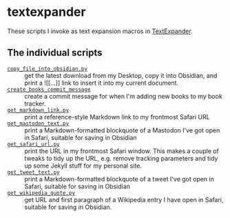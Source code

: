 # textexpander

These scripts I invoke as text expansion macros in [TextExpander](https://textexpander.com/).

## The individual scripts

<!-- [[[cog

# This adds the root of the repo to the PATH, which has cog_helpers.py
from os.path import abspath, dirname
import sys

sys.path.append(abspath(dirname(dirname("."))))

import cog_helpers

folder_name = "textexpander"

scripts = [
    {
        "name": "copy_file_into_obsidian.py",
        "description": """
        get the latest download from my Desktop, copy it into Obsidian, and print a ![[…]] link to insert it into my current document.
        """
    },
    {
        "name": "create_books_commit_message",
        "description": """
        create a commit message for when I'm adding new books to my book tracker.
        """
    },
    {
        "name": "get_markdown_link.py",
        "description": """
        print a reference-style Markdown link to my frontmost Safari URL
        """,
    },
    {
        "name": "get_mastodon_text.py",
        "description": """
        print a Markdown-formatted blockquote of a Mastodon I've got open in Safari, suitable for saving in Obsidian
        """,
    },
    {
        "name": "get_safari_url.py",
        "description": """
        print the URL in my frontmost Safari window.
        This makes a couple of tweaks to tidy up the URL, e.g. remove tracking parameters and tidy up some Jekyll stuff for my personal site.
        """,
    },
    {
        "name": "get_tweet_text.py",
        "description": """
        print a Markdown-formatted blockquote of a tweet I've got open in Safari, suitable for saving in Obsidian
        """,
    },
    {
        "name": "get_wikipedia_quote.py",
        "description": """
        get URL and first paragraph of a Wikipedia entry I have open in Safari, suitable for saving in Obsidian.
        """,
    },
]

cog_helpers.create_description_table(
    folder_name=folder_name,
    scripts=scripts,
    ignore_files={"urls.py"}
)

]]]-->
<dl>
  <dt>
    <a href="https://github.com/alexwlchan/scripts/blob/main/textexpander/copy_file_into_obsidian.py">
      <code>copy_file_into_obsidian.py</code>
    </a>
  </dt>
  <dd>
    get the latest download from my Desktop, copy it into Obsidian, and print a ![[…]] link to insert it into my current document.
  </dd>

  <dt>
    <a href="https://github.com/alexwlchan/scripts/blob/main/textexpander/create_books_commit_message">
      <code>create_books_commit_message</code>
    </a>
  </dt>
  <dd>
    create a commit message for when I'm adding new books to my book tracker.
  </dd>

  <dt>
    <a href="https://github.com/alexwlchan/scripts/blob/main/textexpander/get_markdown_link.py">
      <code>get_markdown_link.py</code>
    </a>
  </dt>
  <dd>
    print a reference-style Markdown link to my frontmost Safari URL
  </dd>

  <dt>
    <a href="https://github.com/alexwlchan/scripts/blob/main/textexpander/get_mastodon_text.py">
      <code>get_mastodon_text.py</code>
    </a>
  </dt>
  <dd>
    print a Markdown-formatted blockquote of a Mastodon I've got open in Safari, suitable for saving in Obsidian
  </dd>

  <dt>
    <a href="https://github.com/alexwlchan/scripts/blob/main/textexpander/get_safari_url.py">
      <code>get_safari_url.py</code>
    </a>
  </dt>
  <dd>
    print the URL in my frontmost Safari window.
    This makes a couple of tweaks to tidy up the URL, e.g. remove tracking parameters and tidy up some Jekyll stuff for my personal site.
  </dd>

  <dt>
    <a href="https://github.com/alexwlchan/scripts/blob/main/textexpander/get_tweet_text.py">
      <code>get_tweet_text.py</code>
    </a>
  </dt>
  <dd>
    print a Markdown-formatted blockquote of a tweet I've got open in Safari, suitable for saving in Obsidian
  </dd>

  <dt>
    <a href="https://github.com/alexwlchan/scripts/blob/main/textexpander/get_wikipedia_quote.py">
      <code>get_wikipedia_quote.py</code>
    </a>
  </dt>
  <dd>
    get URL and first paragraph of a Wikipedia entry I have open in Safari, suitable for saving in Obsidian.
  </dd>
</dl>
<!-- [[[end]]] (checksum: bde87b2a782ccef4c17c11eb80e2f099) -->
